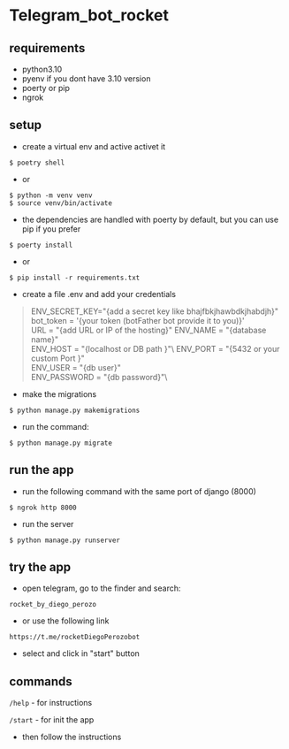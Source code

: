 # Telegram_bot_rocket

## requirements

- python3.10
- pyenv if you dont have 3.10 version
- poerty or pip
- ngrok


## setup

- create a virtual env and active activet it

`$ poetry shell`

- or

`$ python -m venv venv`\
`$ source venv/bin/activate`

- the dependencies are handled with poerty by default, but you can use pip if you prefer

`$ poerty install`

- or 

`$ pip install -r requirements.txt`


- create a file .env and add your credentials 

>ENV_SECRET_KEY="{add a secret key like bhajfbkjhawbdkjhabdjh}"\
bot_token = '{your token (botFather bot provide it to you)}'\
URL = "{add URL or IP of the hosting}"
ENV_NAME = "{database name}"\
ENV_HOST = "{localhost or  DB path }"\ 
ENV_PORT = "{5432 or your custom Port }"\
ENV_USER = "{db user}"\
ENV_PASSWORD = "{db password}"\

- make the migrations 

`$ python manage.py makemigrations`

- run the command:

`$ python manage.py migrate`

## run the app

- run the following command with the same port of django (8000)

`$ ngrok http 8000`

- run the server

`$ python manage.py runserver`

## try the app

- open telegram, go to the finder and search:

`rocket_by_diego_perozo`

- or use the following link

`https://t.me/rocketDiegoPerozobot`

- select and click in "start" button

## commands

`/help` - for instructions

`/start` - for init the app

- then follow the instructions


